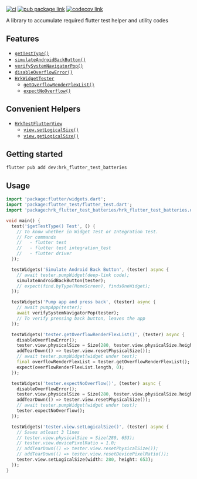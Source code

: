 [![ci][ci-badge]][ci-link]
[![pub package link][pub-badge]][pub-link]
[![codecov link][codecov-badge]][codecov-link]

A library to accumulate required flutter test helper and utility codes

## Features

- [`getTestType()`]
- [`simulateAndroidBackButton()`]
- [`verifySystemNavigatorPop()`]
- [`disableOverflowError()`]
- [`HrkWidgetTester`]
  - [`getOverflowRenderFlexList()`]
  - [`expectNoOverflow()`]

## Convenient Helpers

- [`HrkTestFlutterView`]
  - [`view.setLogicalSize()`]
  - [`view.getLogicalSize()`]

## Getting started

```console
flutter pub add dev:hrk_flutter_test_batteries
```

## Usage

```dart
import 'package:flutter/widgets.dart';
import 'package:flutter_test/flutter_test.dart';
import 'package:hrk_flutter_test_batteries/hrk_flutter_test_batteries.dart';

void main() {
  test('$getTestType() Test', () {
    // To know whether in Widget Test or Integration Test.
    // For commands
    //   - flutter test
    //   - flutter test integration_test
    //   - flutter driver
  });

  testWidgets('Simulate Android Back Button', (tester) async {
    // await tester.pumpWidget(deep-link code);
    simulateAndroidBackButton(tester);
    // expect(find.byType(HomeScreen), findsOneWidget);
  });

  testWidgets('Pump app and press back', (tester) async {
    // await pumpApp(tester);
    await verifySystemNavigatorPop(tester);
    // To verify pressing back button, leaves the app
  });

  testWidgets('tester.getOverflowRenderFlexList()', (tester) async {
    disableOverflowError();
    tester.view.physicalSize = Size(280, tester.view.physicalSize.height);
    addTearDown(() => tester.view.resetPhysicalSize());
    // await tester.pumpWidget(widget under test);
    final overflowRenderFlexList = tester.getOverflowRenderFlexList();
    expect(overflowRenderFlexList.length, 0);
  });

  testWidgets('tester.expectNoOverflow()', (tester) async {
    disableOverflowError();
    tester.view.physicalSize = Size(280, tester.view.physicalSize.height);
    addTearDown(() => tester.view.resetPhysicalSize());
    // await tester.pumpWidget(widget under test);
    tester.expectNoOverflow();
  });

  testWidgets('tester.view.setLogicalSize()', (tester) async {
    // Saves atleast 3 lines
    // tester.view.physicalSize = Size(280, 653);
    // tester.view.devicePixelRatio = 1.0;
    // addTearDown(() => tester.view.resetPhysicalSize());
    // addTearDown(() => tester.view.resetDevicePixelRatio());
    tester.view.setLogicalSize(width: 280, height: 653);
  });
}
```


[ci-badge]: https://github.com/hrishikesh-kadam/hrk_flutter_test_batteries/actions/workflows/ci.yaml/badge.svg
[ci-link]: https://github.com/hrishikesh-kadam/hrk_flutter_test_batteries/actions/workflows/ci.yaml
[pub-badge]: https://img.shields.io/pub/v/hrk_flutter_test_batteries.svg
[pub-link]: https://pub.dev/packages/hrk_flutter_test_batteries
[codecov-badge]: https://codecov.io/gh/hrishikesh-kadam/hrk_flutter_test_batteries/branch/main/graph/badge.svg
[codecov-link]: https://codecov.io/gh/hrishikesh-kadam/hrk_flutter_test_batteries
[`getTestType()`]: https://pub.dev/documentation/hrk_flutter_test_batteries/latest/hrk_flutter_test_batteries/getTestType.html
[`simulateAndroidBackButton()`]: https://pub.dev/documentation/hrk_flutter_test_batteries/latest/hrk_flutter_test_batteries/simulateAndroidBackButton.html
[`verifySystemNavigatorPop()`]: https://pub.dev/documentation/hrk_flutter_test_batteries/latest/hrk_flutter_test_batteries/verifySystemNavigatorPop.html
[`disableOverflowError()`]: https://pub.dev/documentation/hrk_flutter_test_batteries/latest/hrk_flutter_test_batteries/disableOverflowError.html
[`HrkWidgetTester`]: https://pub.dev/documentation/hrk_flutter_test_batteries/latest/hrk_flutter_test_batteries/HrkWidgetTester.html
[`getOverflowRenderFlexList()`]: https://pub.dev/documentation/hrk_flutter_test_batteries/latest/hrk_flutter_test_batteries/HrkWidgetTester/getOverflowRenderFlexList.html
[`expectNoOverflow()`]: https://pub.dev/documentation/hrk_flutter_test_batteries/latest/hrk_flutter_test_batteries/HrkWidgetTester/expectNoOverflow.html
[`HrkTestFlutterView`]: https://pub.dev/documentation/hrk_flutter_test_batteries/latest/hrk_flutter_test_batteries/HrkTestFlutterView.html
[`view.setLogicalSize()`]: https://pub.dev/documentation/hrk_flutter_test_batteries/latest/hrk_flutter_test_batteries/HrkTestFlutterView/setLogicalSize.html
[`view.getLogicalSize()`]: https://pub.dev/documentation/hrk_flutter_test_batteries/latest/hrk_flutter_test_batteries/HrkTestFlutterView/getLogicalSize.html
